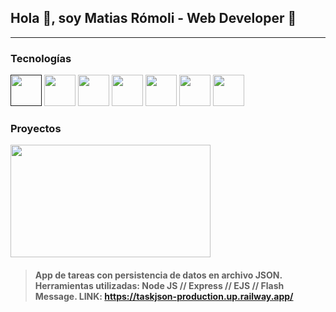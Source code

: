 ## Hola :wave:, soy Matias Rómoli - Web Developer :beginner:
------------

### Tecnologías
[<img src="https://cdn-icons-png.flaticon.com/512/174/174854.png" width="50"/>]()
<img src="https://cdn-icons-png.flaticon.com/512/732/732190.png" width="50"/>
<img src="https://cdn-icons-png.flaticon.com/512/5968/5968292.png" width="50"/>
<img src="https://cdn-icons-png.flaticon.com/512/1126/1126012.png" width="50"/>
<img src="https://cdn-icons-png.flaticon.com/512/5968/5968322.png" width="50"/>
<img src="https://cdn-icons-png.flaticon.com/512/5968/5968521.png" width="50p"/>
<img src="https://www.tutorialsteacher.com/Content/images/home/mongodb.svg" width="50px"/>

### Proyectos 

[<img src="https://media.giphy.com/media/TWn2V6FKqZQGLvd32Q/giphy.gif" width="320" height="180"/>](https://taskjson-production.up.railway.app/)
> #### App de tareas con persistencia de datos en archivo JSON. Herramientas utilizadas: Node JS // Express // EJS // Flash Message. LINK: https://taskjson-production.up.railway.app/


